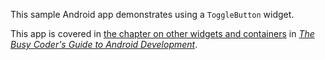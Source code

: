 This sample Android app demonstrates
using a `ToggleButton` widget.

This app is covered in 
[the chapter on other widgets and containers](https://commonsware.com/Android/previews/other-common-widgets-and-containers)
in [*The Busy Coder's Guide to Android Development*](https://commonsware.com/Android/).

